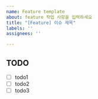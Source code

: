 ```yaml
---
name: Feature template
about: feature 작업 사항을 입력하세요
title: "[Feature] 이슈 제목"
labels: ''
assignees: ''

---
```


## TODO
- [ ] todo1
- [ ] todo2
- [ ] todo3
